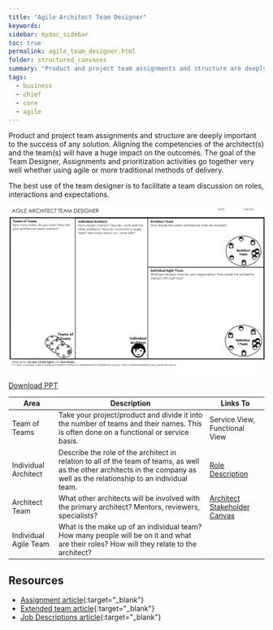 ```yaml
---
title: "Agile Architect Team Designer"
keywords: 
sidebar: mydoc_sidebar
toc: true
permalink: agile_team_designer.html
folder: structured_canvases
summary: "Product and project team assignments and structure are deeply important to the success of any solution."
tags: 
  - business
  - chief
  - core
  - agile
---
```


Product and project team assignments and structure are deeply important to the success of any solution. Aligning the competencies of the architect(s) and the team(s) will have a huge impact on the outcomes. The goal of the Team Designer, Assignments and prioritization activities go together very well whether using agile or more traditional methods of delivery. 

The best use of the team designer is to facilitate a team discussion on roles, interactions and expectations. 

![image001](media/agile_team_designer001.svg)

[Download PPT](media/ppt/Agile-Architect-Team-Designer.ppt)

| Area                  | Description                                                                                                                                                                   | Links To                                                                                 |
| --------------------- | ----------------------------------------------------------------------------------------------------------------------------------------------------------------------------- | ---------------------------------------------------------------------------------------- |
| Team of Teams         | Take your project/product and divide it into the number of teams and their names. This is often done on a functional or service basis.                                        | Service View, Functional View                                                            |
| Individual Architect  | Describe the role of the architect in relation to all of the team of teams, as well as the other architects in the company as well as the relationship to an individual team. | [Role Description](/../engagement_model/roles.md)                                     |
| Architect Team        | What other architects will be involved with the primary architect? Mentors, reviewers, specialists?                                                                           | [Architect Stakeholder Canvas]((/structured_canvases/architect_stakeholder_canvas.md)) |
| Individual Agile Team | What is the make up of an individual team? How many people will be on it and what are their roles? How will they relate to the architect?                                     |                                                                                          |

Resources
---------

- [Assignment article](../engagement_model/assignment.md){:target="_blank"}
- [Extended team article](../engagement_model/extended_team.md){:target="_blank"}
- [Job Descriptions article](../engagement_model/job_description.md){:target="_blank"}
